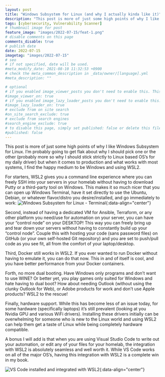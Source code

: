 ```yaml
---
layout: post
title: "Windows Subsystem for Linux (and why I actually kinda like it)"
description: "This post is more of just some high points of why I like Windows Subsystem for Linux"
tags: [cybersecurity, Vulnerability Scanner]
# thumbnail image for post
feature_image: "images/2022-07-15/feat-1.png"
# disable comments on this page
comments_disable: true
# publish date
date: 2022-07-15
imagetag: "images/2022-07-15"
# seo
# if not specified, date will be used.
#meta_modify_date: 2021-08-10 11:32:53 +0900
# check the meta_common_description in _data/owner/[language].yml
#meta_description: ""

# optional
# if you enabled image_viewer_posts you don't need to enable this. This is only if image_viewer_posts = false
#image_viewer_on: true
# if you enabled image_lazy_loader_posts you don't need to enable this. This is only if image_lazy_loader_posts = false
#image_lazy_loader_on: true
# exclude from on site search
#on_site_search_exclude: true
# exclude from search engines
#search_engine_exclude: true
# to disable this page, simply set published: false or delete this file
#published: false
---
```



This post is more of just some high points of why I like Windows Subsystem for Linux. I’m probably going to get flak about why I should pick one or the other (probably more so why I should stick strictly to Linux based OS’s for my daily driver) but when it comes to production and what works with most systems, I find the happy medium to be Windows and using WSL2.
<!--more-->
For starters, WSL2 gives you a command line experience where you can freely SSH into your servers in your homelab without having to download Putty or a third-party tool on Windows. This makes it so much nicer that you can open up Windows Terminal, have it set directly to use the Ubuntu, Debian, or whatever flavor/distro you desire/installed, and go immediately to work:
![Windows Subsystem for Linux - Terminal]({{page.imagetag}}/2.png){:data-align="center"}

Second, instead of having a dedicated VM for Ansible, Terraform, or any other platform you need/use for automation on your server, you can have your “control node” on your DESKTOP! This way you can freely bring up and tear down your servers without having to constantly build up your “control node”. Couple this with hosting your code (sans password files) on GitHub (or your own self-hosted Git repository) and you are set to push/pull code as you see fit, all from the comfort of your laptop/desktop.

Third, Docker still works in WSL2. If you ever wanted to run Docker without having to emulate it, you can do that now. This in and of itself is cool, and you have better performance from your Docker containers.

Forth, no more dual booting. Have Windows only programs and don’t want to use WINE? Or better yet, you play games only suited for Windows and hate having to dual boot? How about needing Outlook (without using the clunky Outlook for Web), or Adobe products for work and don’t use Apple products? WSL2 to the rescue!

Finally, hardware support. While this has become less of an issue today, for some hardware (specifically laptops) it’s still prevalent (looking at you Nvidia GPU and various WiFi drivers). Installing these drivers initially can be overwhelming for someone who is new to the Linux world and using WSL2 can help them get a taste of Linux while being completely hardware compatible.

A bonus I will add is that when you are using Visual Studio Code to write out your automation, or edit any of your files for your homelab, the integration with WSL2 is absolutely seamless and well worth it. While VS Code works on all of the major OS’s, having this integration with WSL2 is a complete win in my book.

![VS Code installed and integrated with WSL2]({{page.imagetag}}/3.png){:data-align="center"}
